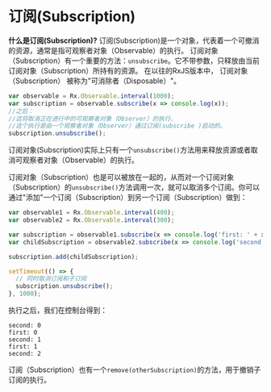 # 订阅(Subscription)

**什么是订阅(Subscription)?** 订阅(Subscription)是一个对象，代表着一个可撤消的资源，通常是指可观察者对象（Observable）的执行。 订阅对象（Subscription）有一个重要的方法：`unsubscribe`。它不带参数，只释放由当前订阅对象（Subscription）所持有的资源。 在以往的RxJS版本中， 订阅对象（Subscription） 被称为"可消除者（Disposable）"。

```js
var observable = Rx.Observable.interval(1000);
var subscription = observable.subscribe(x => console.log(x));
//之后：
//这将取消正在进行中的可观察者对象（Observer）的执行，
//这个执行是由一个观察者对象（Observer）通过订阅(subscribe )启动的。
subscription.unsubscribe(); 
```

<span class="informal">订阅对象(Subscription)实际上只有一个`unsubscribe()`方法用来释放资源或者取消可观察者对象（Observable）的执行。</span>

订阅对象（Subscription）也是可以被放在一起的，从而对一个订阅对象（Subscription）的`unsubscribe()`方法调用一次，就可以取消多个订阅。你可以通过"添加"一个订阅（Subscription）到另一个订阅（Subscription）做到：

```js
var observable1 = Rx.Observable.interval(400);
var observable2 = Rx.Observable.interval(300);

var subscription = observable1.subscribe(x => console.log('first: ' + x));
var childSubscription = observable2.subscribe(x => console.log('second: ' + x));

subscription.add(childSubscription);

setTimeout(() => {
  // 同时取消订阅和子订阅
  subscription.unsubscribe();
}, 1000);
```

执行之后，我们在控制台得到：

```none
second: 0
first: 0
second: 1
first: 1
second: 2
```

订阅（Subscription）也有一个`remove(otherSubscription)`的方法，用于撤销子订阅的执行。
